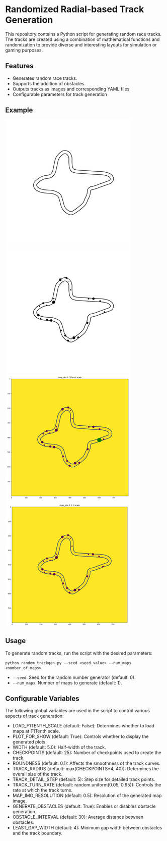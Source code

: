 # Randomized Radial-based Track Generation

This repository contains a Python script for generating random race tracks. The tracks are created using a combination of mathematical functions and randomization to provide diverse and interesting layouts for simulation or gaming purposes.

## Features
- Generates random race tracks.
- Supports the addition of obstacles.
- Outputs tracks as images and corresponding YAML files.
- Configurable parameters for track generation

## Example
<img src="./imgs/map0.png" width="400" /> <img src="./imgs/map_obs0.png" width="400" />
<img src="./imgs/example1.png" width="400" /> <img src="./imgs/example2.png" width="400" />

## Usage
To generate random tracks, run the script with the desired parameters:
```
python random_trackgen.py --seed <seed_value> --num_maps <number_of_maps>
```
- `--seed`: Seed for the random number generator (default: 0).
- `--num_maps`: Number of maps to generate (default: 1).

## Configurable Variables
The following global variables are used in the script to control various aspects of track generation:

- LOAD_F1TENTH_SCALE (default: False): Determines whether to load maps at F1Tenth scale.
- PLOT_FOR_SHOW (default: True): Controls whether to display the generated plots.
- WIDTH (default: 5.0): Half-width of the track.
- CHECKPOINTS (default: 25): Number of checkpoints used to create the track.
- ROUNDNESS (default: 0.1): Affects the smoothness of the track curves.
- TRACK_RADIUS (default: max(CHECKPOINTS*4, 40)): Determines the overall size of the track.
- TRACK_DETAIL_STEP (default: 5): Step size for detailed track points.
- TRACK_TURN_RATE (default: random.uniform(0.05, 0.95)): Controls the rate at which the track turns.
- MAP_IMG_RESOLUTION (default: 0.5): Resolution of the generated map image.
- GENERATE_OBSTACLES (default: True): Enables or disables obstacle generation.
- OBSTACLE_INTERVAL (default: 30): Average distance between obstacles.
- LEAST_GAP_WIDTH (default: 4): Minimum gap width between obstacles and the track boundary.
